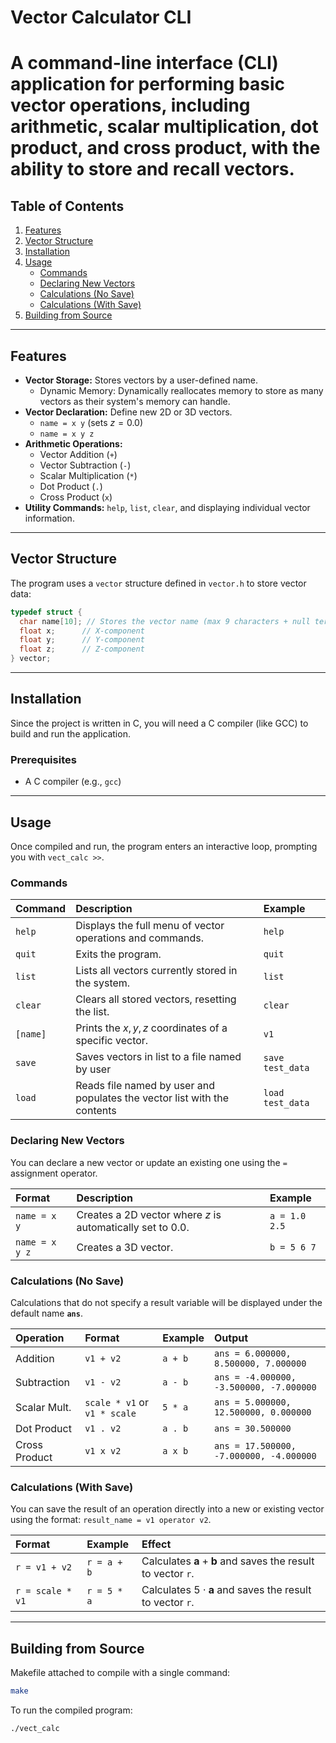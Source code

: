 # Vector Calculator CLI

# A command-line interface (CLI) application for performing basic vector operations, including arithmetic, scalar multiplication, dot product, and cross product, with the ability to store and recall vectors.

## Table of Contents

1.  [Features](#features)
2.  [Vector Structure](#vector-structure)
3.  [Installation](#installation)
4.  [Usage](#usage)
      * [Commands](#commands)
      * [Declaring New Vectors](#declaring-new-vectors)
      * [Calculations (No Save)](#calculations-no-save)
      * [Calculations (With Save)](#calculations-with-save)
5.  [Building from Source](#building-from-source)

-----

## Features

  * **Vector Storage:** Stores vectors by a user-defined name.
    * Dynamic Memory: Dynamically reallocates memory to store as many vectors as their system's memory can handle.
  * **Vector Declaration:** Define new 2D or 3D vectors.
      * `name = x y` (sets $z = 0.0$)
      * `name = x y z`
  * **Arithmetic Operations:**
      * Vector Addition (`+`)
      * Vector Subtraction (`-`)
      * Scalar Multiplication (`*`)
      * Dot Product (`.`)
      * Cross Product (`x`)
  * **Utility Commands:** `help`, `list`, `clear`, and displaying individual vector information.

-----

## Vector Structure

The program uses a `vector` structure defined in `vector.h` to store vector data:

```c
typedef struct {
  char name[10]; // Stores the vector name (max 9 characters + null terminator)
  float x;      // X-component
  float y;      // Y-component
  float z;      // Z-component
} vector;
```

-----

## Installation

Since the project is written in C, you will need a C compiler (like GCC) to build and run the application.

### Prerequisites

  * A C compiler (e.g., `gcc`)

-----

## Usage

Once compiled and run, the program enters an interactive loop, prompting you with `vect_calc >>`.

### Commands

| Command | Description | Example |
| :--- | :--- | :--- |
| `help` | Displays the full menu of vector operations and commands. | `help` |
| `quit` | Exits the program. | `quit` |
| `list` | Lists all vectors currently stored in the system. | `list` |
| `clear` | Clears all stored vectors, resetting the list. | `clear` |
| `[name]` | Prints the $x, y, z$ coordinates of a specific vector. | `v1` |
| `save` | Saves vectors in list to a file named by user | `save test_data` |
| `load` | Reads file named by user and populates the vector list with the contents | `load test_data` |

### Declaring New Vectors

You can declare a new vector or update an existing one using the `=` assignment operator.

| Format | Description | Example |
| :--- | :--- | :--- |
| `name = x y` | Creates a 2D vector where $z$ is automatically set to $0.0$. | `a = 1.0 2.5` |
| `name = x y z` | Creates a 3D vector. | `b = 5 6 7` |

### Calculations (No Save)

Calculations that do not specify a result variable will be displayed under the default name **`ans`**.

| Operation | Format | Example | Output |
| :--- | :--- | :--- | :--- |
| Addition | `v1 + v2` | `a + b` | `ans = 6.000000, 8.500000, 7.000000` |
| Subtraction | `v1 - v2` | `a - b` | `ans = -4.000000, -3.500000, -7.000000` |
| Scalar Mult. | `scale * v1` or `v1 * scale` | `5 * a` | `ans = 5.000000, 12.500000, 0.000000` |
| Dot Product | `v1 . v2` | `a . b` | `ans = 30.500000` |
| Cross Product | `v1 x v2` | `a x b` | `ans = 17.500000, -7.000000, -4.000000` |

### Calculations (With Save)

You can save the result of an operation directly into a new or existing vector using the format: `result_name = v1 operator v2`.

| Format | Example | Effect |
| :--- | :--- | :--- |
| `r = v1 + v2` | `r = a + b` | Calculates $\mathbf{a} + \mathbf{b}$ and saves the result to vector `r`. |
| `r = scale * v1` | `r = 5 * a` | Calculates $5 \cdot \mathbf{a}$ and saves the result to vector `r`. |

-----

## Building from Source

Makefile attached to compile with a single command:

```bash
make
```

To run the compiled program:

```bash
./vect_calc
```